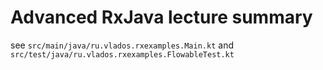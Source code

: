 # Advanced RxJava lecture summary

see `src/main/java/ru.vlados.rxexamples.Main.kt` and `src/test/java/ru.vlados.rxexamples.FlowableTest.kt`